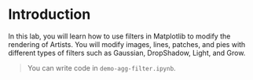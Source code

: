 # Introduction

In this lab, you will learn how to use filters in Matplotlib to modify the rendering of Artists. You will modify images, lines, patches, and pies with different types of filters such as Gaussian, DropShadow, Light, and Grow.

> You can write code in `demo-agg-filter.ipynb`.
